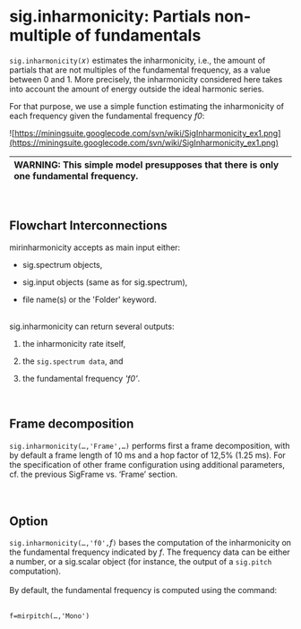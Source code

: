 # sig.inharmonicity: Partials non-multiple of fundamentals #

`sig.inharmonicity(`_x_`)` estimates the inharmonicity, i.e., the amount of partials that are not multiples of the fundamental frequency, as a value between 0 and 1. More precisely, the inharmonicity considered here takes into account the amount of energy outside the ideal harmonic series.

For that purpose, we use a simple function estimating the inharmonicity of each frequency given the fundamental frequency _f0_:

![https://miningsuite.googlecode.com/svn/wiki/SigInharmonicity_ex1.png](https://miningsuite.googlecode.com/svn/wiki/SigInharmonicity_ex1.png)


|**WARNING**: This simple model presupposes that there is only one fundamental frequency.|
|:---------------------------------------------------------------------------------------|

<br>
<h2>Flowchart Interconnections</h2>

mirinharmonicity accepts as main input either:<br>
<ul><li>sig.spectrum objects,<p>
</li><li>sig.input objects (same as for sig.spectrum),<p>
</li><li>file name(s) or the 'Folder' keyword.<br>
<br></li></ul>

sig.inharmonicity can return several outputs:<br>
<ol><li>the inharmonicity rate itself,<p>
</li><li>the <code>sig.spectrum data</code>, and<p>
</li><li>the fundamental frequency <i>'f0'</i>.</li></ol>

<br>
<h2>Frame decomposition</h2>

<code>sig.inharmonicity(…,'Frame',…)</code> performs first a frame decomposition, with by default a frame length of 10 ms and a hop factor of 12,5% (1.25 ms). For the specification of other frame configuration using additional parameters, cf. the previous SigFrame vs. ‘Frame’ section.<br>
<br>
<br>
<h2>Option</h2>

<code>sig.inharmonicity(…,'f0',</code><i>f</i><code>)</code> bases the computation of the inharmonicity on the fundamental frequency indicated by <i>f</i>. The frequency data can be either a number, or a sig.scalar object (for instance, the output of a <code>sig.pitch</code> computation).<br>
<br>
By default, the fundamental frequency is computed using the command:<br>
<br>
<pre><code>f=mirpitch(…,'Mono')<br>
</code></pre>
